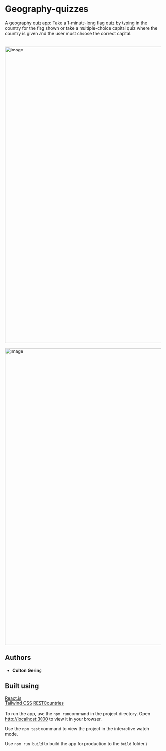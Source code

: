 # Geography-quizzes
A geography quiz app: Take a 1-minute-long flag quiz by typing in the country for the flag shown or take a multiple-choice capital quiz where the country is given and the user must choose the correct capital.  <br><br><br>
<img width="958" alt="image" src="https://user-images.githubusercontent.com/101687188/158711914-59129724-ca7b-4158-8d82-f0974652f8ec.png"> 
<br><br>
<img width="959" alt="image" src="https://user-images.githubusercontent.com/101687188/158711957-5c638e57-3179-4317-902b-0ff736babdf3.png">



## Authors
* #### Colton Gering

## Built using
[React.js](https://reactjs.org/) <br>
[Tailwind CSS](https://tailwindcss.com/)
[RESTCountries](https://restcountries.com/)
<br>
<br>
To run the app, use the `npm run`command in the project directory.
Open [http://localhost:3000](http://localhost:3000) to view it in your browser. <br>


Use the `npm test`
command to view the project in the interactive watch mode. <br>

Use `npm run build` to build the app for production to the `build` folder.\



